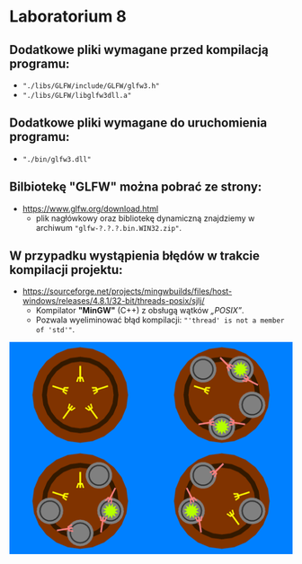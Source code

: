 ﻿
# Laboratorium 8

## Dodatkowe pliki wymagane przed kompilacją programu:
 * `"./libs/GLFW/include/GLFW/glfw3.h"`
 * `"./libs/GLFW/libglfw3dll.a"`

## Dodatkowe pliki wymagane do uruchomienia programu:
 * `"./bin/glfw3.dll"`

## Bilbiotekę **"GLFW"** można pobrać ze strony:
 * https://www.glfw.org/download.html
   * plik nagłówkowy oraz bibliotekę dynamiczną znajdziemy w archiwum `"glfw-?.?.?.bin.WIN32.zip"`.

## W przypadku wystąpienia błędów w trakcie kompilacji projektu:
 * https://sourceforge.net/projects/mingwbuilds/files/host-windows/releases/4.8.1/32-bit/threads-posix/sjlj/
   * Kompilator **"MinGW"** (C++) z obsługą wątków *„POSIX”*.
   * Pozwala wyeliminować błąd kompilacji: `"'thread' is not a member of 'std'"`.

![Task Preview](./philosophers_preview.png?raw=true)
